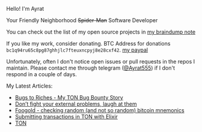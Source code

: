 Hello! I'm Ayrat

Your Friendly Neighborhood ~~Spider-Man~~ Software Developer

You can check out the list of my open source projects in [my braindump note](https://braindump.badykov.com/notes/20210830181701-my_projects/)

If you like my work, consider donating. BTC Address for donations `bc1q94ru65c8pg87ghhjlc7fteuxncpyj8e28cxf42`. [my paypal](https://paypal.me/AyratBadykov)

Unfortunately, often I don't notice open issues or pull requests in the repos I maintain. Please contact me through telegram ([@Ayrat555](https://t.me/ayrat555)) if I don't respond in a couple of days.

My Latest Articles:

<!-- BLOG-POST-LIST:START -->
- [Bugs to Riches - My TON Bug Bounty Story](/ton/bug-bounty/)
- [Don’t fight your external problems, laugh at them](/elixir/sage/)
- [Foogold - checking random &lpar;and not so random&rpar; bitcoin mnemonics](/rust/bitcoin/foogold/)
- [Submitting transactions in TON with Elixir](/elixir/ton/submitting-ton-transaction/)
- [TON](/elixir/blockchain/ton/)
<!-- BLOG-POST-LIST:END -->
